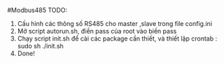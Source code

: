 #Modbus485
TODO:
1. Cấu hình các thông số RS485 cho master ,slave trong file config.ini
2. Mở script autorun.sh, điền pass của root vào biến pass
3. Chạy script init.sh để cài các package cần thiết, và thiết lập crontab : sudo sh ./init.sh
4. Done!
